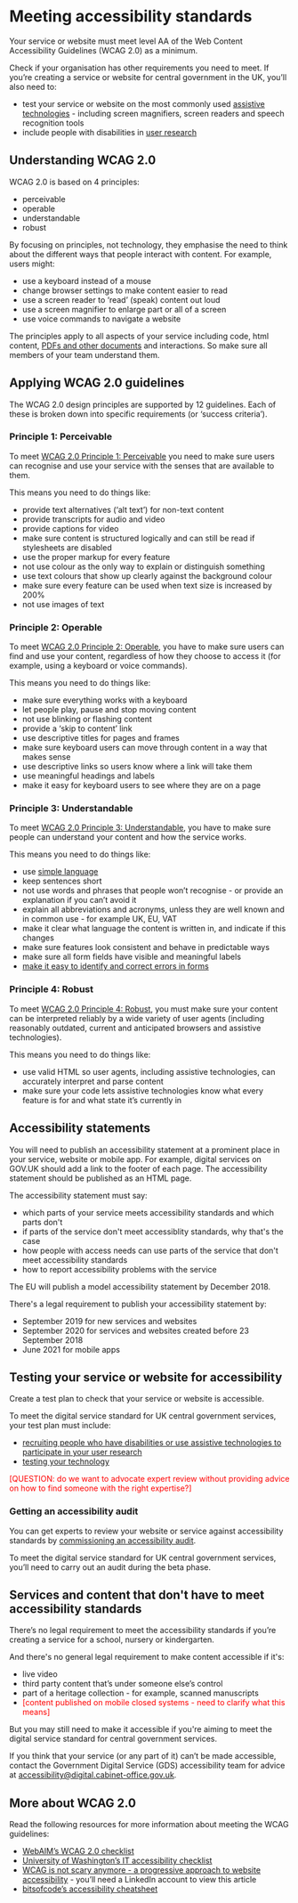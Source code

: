 # Meeting accessibility standards

Your service or website must meet level AA of the Web Content Accessibility Guidelines (WCAG 2.0) as a minimum.

Check if your organisation has other requirements you need to meet. If you’re creating a service or website for central government in the UK, you’ll also need to:

* test your service or website on the most commonly used [assistive technologies](https://www.gov.uk/service-manual/technology/designing-for-different-browsers-and-devices#testing-with-assistive-technologies) - including screen magnifiers, screen readers and speech recognition tools
* include people with disabilities in [user research](https://www.gov.uk/service-manual/user-research)

## Understanding WCAG 2.0

WCAG 2.0 is based on 4 principles:

- perceivable
- operable
- understandable
- robust

By focusing on principles, not technology, they emphasise the need to think about the different ways that people interact with content. For example, users might:

* use a keyboard instead of a mouse
* change browser settings to make content easier to read
* use a screen reader to ‘read’ (speak) content out loud
* use a screen magnifier to enlarge part or all of a screen
* use voice commands to navigate a website

The principles apply to all aspects of your service including code, html content, [PDFs and other documents](https://stephengill.github.io/a11y-guidance.github.io/documents.html) and interactions. So make sure all members of your team understand them.

## Applying WCAG 2.0 guidelines

The WCAG 2.0 design principles are supported by 12 guidelines. Each of these is broken down into specific requirements (or ‘success criteria’).

### Principle 1: Perceivable

To meet [WCAG 2.0 Principle 1: Perceivable](https://www.w3.org/TR/WCAG20/#perceivable) you need to make sure users can recognise and use your service with the senses that are available to them.

This means you need to do things like:

- provide text alternatives (‘alt text’) for non-text content
- provide transcripts for audio and video
- provide captions for video
- make sure content is structured logically and can still be read if stylesheets are disabled
- use the proper markup for every feature
- not use colour as the only way to explain or distinguish something
- use text colours that show up clearly against the background colour
- make sure every feature can be used when text size is increased by 200%
- not use images of text

### Principle 2: Operable

To meet [WCAG 2.0 Principle 2: Operable](https://www.w3.org/TR/WCAG20/#operable), you have to make sure users can find and use your content, regardless of how they choose to access it (for example, using a keyboard or voice commands).

This means you need to do things like:

- make sure everything works with a keyboard
- let people play, pause and stop moving content
- not use blinking or flashing content
- provide a ‘skip to content’ link
- use descriptive titles for pages and frames
- make sure keyboard users can move through content in a way that makes sense
- use descriptive links so users know where a link will take them
- use meaningful headings and labels
- make it easy for keyboard users to see where they are on a page

### Principle 3: Understandable

To meet [WCAG 2.0 Principle 3: Understandable](https://www.w3.org/TR/WCAG20/#understandable), you have to make sure people can understand your content and how the service works.

This means you need to do things like:

- use [simple language](https://www.gov.uk/guidance/content-design/writing-for-gov-uk)
- keep sentences short
- not use words and phrases that people won’t recognise - or provide an explanation if you can’t avoid it
- explain all abbreviations and acronyms, unless they are well known and in common use - for example UK, EU, VAT
- make it clear what language the content is written in, and indicate if this changes
- make sure features look consistent and behave in predictable ways
- make sure all form fields have visible and meaningful labels
- [make it easy to identify and correct errors in forms](https://govuk-elements.herokuapp.com/errors/)

### Principle 4: Robust

To meet [WCAG 2.0 Principle 4: Robust](https://www.w3.org/TR/WCAG20/#robust), you must make sure your content can be interpreted reliably by a wide variety of user agents (including reasonably outdated, current and anticipated browsers and assistive technologies).

This means you need to do things like:

- use valid HTML so user agents, including assistive technologies, can accurately interpret and parse content
- make sure your code lets assistive technologies know what every feature is for and what state it’s currently in

## Accessibility statements

You will need to publish an accessibility statement at a prominent place in your service, website or mobile app. For example, digital services on GOV.UK should add a link to the footer of each page. The accessibility statement should be published as an HTML page. 

The accessibility statement must say:

- which parts of your service meets accessibility standards and which parts don't
- if parts of the service don't meet accessiblity standards, why that's the case
- how people with access needs can use parts of the service that don't meet accessibility standards
- how to report accessibility problems with the service

The EU will publish a model accessibility statement by December 2018.

There's a legal requirement to publish your accessibility statement by:

- September 2019 for new services and websites
- September 2020 for services and websites created before 23 September 2018
- June 2021 for mobile apps

## Testing your service or website for accessibility

Create a test plan to check that your service or website is accessible.

To meet the digital service standard for UK central government services, your test plan must include:

- [recruiting people who have disabilities or use assistive technologies to participate in your user research](https://www.gov.uk/service-manual/user-research/find-user-research-participants)
- [testing your technology](https://www.gov.uk/service-manual/technology/testing-for-accessibility)

<p style="color:red;">[QUESTION: do we want to advocate expert review without providing advice on how to find someone with the right expertise?]</p>

### Getting an accessibility audit

You can get experts to review your website or service against accessibility standards by [commissioning an accessibility audit](https://stephengill.github.io/a11y-guidance.github.io/audit.html).

To meet the digital service standard for UK central government services, you’ll need to carry out an audit during the beta phase.

## Services and content that don't have to meet accessibility standards

There’s no legal requirement to meet the accessibility standards if you’re creating a service for a school, nursery or kindergarten.

And there's no general legal requirement to make content accessible if it's:

- live video
- third party content that’s under someone else’s control
- part of a heritage collection - for example, scanned manuscripts
- <span style="color:red">[content published on mobile closed systems - need to clarify what this means]</span>

But you may still need to make it accessible if you're aiming to meet the digital service standard for central government services.

If you think that your service (or any part of it) can’t be made accessible, contact the Government Digital Service (GDS) accessibility team for advice at <accessibility@digital.cabinet-office.gov.uk>.

## More about WCAG 2.0

Read the following resources for more information about meeting the WCAG guidelines:

- [WebAIM’s WCAG 2.0 checklist](https://webaim.org/standards/wcag/checklist)
- [University of Washington’s IT accessibility checklist](http://www.washington.edu/accessibility/checklist/)
- [WCAG is not scary anymore - a progressive approach to website accessibility](https://www.linkedin.com/pulse/wcag-scary-anymore-progressive-approach-website-herin-hentry/) - you’ll need a LinkedIn account to view this article
- [bitsofcode’s accessibility cheatsheet](https://bitsofco.de/the-accessibility-cheatsheet/)
